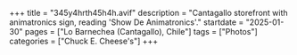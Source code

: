 +++
title = "345y4hrth45h4h.avif"
description = "Cantagallo storefront with animatronics sign, reading 'Show De Animatronics'."
startdate = "2025-01-30"
pages = ["Lo Barnechea (Cantagallo), Chile"]
tags = ["Photos"]
categories = ["Chuck E. Cheese's"]
+++
